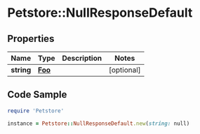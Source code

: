# Petstore::NullResponseDefault

## Properties

Name | Type | Description | Notes
------------ | ------------- | ------------- | -------------
**string** | [**Foo**](Foo.md) |  | [optional] 

## Code Sample

```ruby
require 'Petstore'

instance = Petstore::NullResponseDefault.new(string: null)
```


